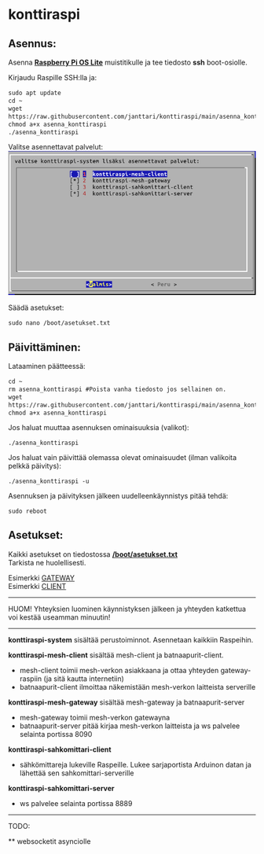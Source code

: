 # konttiraspi  
## Asennus:  
Asenna **[Raspberry Pi OS Lite](https://www.raspberrypi.org/software/operating-systems/)**  muistitikulle ja tee tiedosto **ssh** boot-osiolle.
  
Kirjaudu Raspille SSH:lla ja:  

    sudo apt update
    cd ~
    wget https://raw.githubusercontent.com/janttari/konttiraspi/main/asenna_konttiraspi  
    chmod a+x asenna_konttiraspi  
    ./asenna_konttiraspi  
  
Valitse asennettavat palvelut:  
![](https://raw.githubusercontent.com/janttari/konttiraspi/main/doc/konttiraspivalikko.png)  

Säädä asetukset:
  
    sudo nano /boot/asetukset.txt
    



## Päivittäminen:  
 
Lataaminen päätteessä:
  
    cd ~ 
    rm asenna_konttiraspi #Poista vanha tiedosto jos sellainen on.  
    wget https://raw.githubusercontent.com/janttari/konttiraspi/main/asenna_konttiraspi  
    chmod a+x asenna_konttiraspi  
  

Jos haluat muuttaa asennuksen ominaisuuksia (valikot):  
 
    ./asenna_konttiraspi
  
Jos haluat vain päivittää olemassa olevat ominaisuudet (ilman valikoita pelkkä päivitys):
  
    ./asenna_konttiraspi -u
  
Asennuksen ja päivityksen jälkeen uudelleenkäynnistys pitää tehdä:  
  
    sudo reboot
  
## Asetukset:
Kaikki asetukset on tiedostossa **[/boot/asetukset.txt](deb/asetukset.txt)**    
Tarkista ne huolellisesti.  
  
Esimerkki [GATEWAY](doc/asetukset_gateway.jpeg)  
Esimerkki [CLIENT](doc/asetukset_client.jpeg)  
  
  

-------
HUOM! Yhteyksien luominen käynnistyksen jälkeen ja yhteyden katkettua voi kestää useamman minuutin!  
  

-------

**konttiraspi-system** sisältää perustoiminnot. Asennetaan kaikkiin Raspeihin.  
  
**konttiraspi-mesh-client** sisältää mesh-client ja batnaapurit-client.  
* mesh-client toimii mesh-verkon asiakkaana ja ottaa yhteyden gateway-raspiin (ja sitä kautta internetiin)    
* batnaapurit-client ilmoittaa näkemistään mesh-verkon laitteista serverille
  
**konttiraspi-mesh-gateway**  sisältää mesh-gateway ja batnaapurit-server  
* mesh-gateway toimii mesh-verkon gatewayna  
* batnaapurit-server pitää kirjaa mesh-verkon laitteista ja ws palvelee selainta portissa 8090    
  
  
**konttiraspi-sahkomittari-client**  
* sähkömittareja lukeville Raspeille. Lukee sarjaportista Arduinon datan ja lähettää sen sahkomittari-serverille  
  
**konttiraspi-sahkomittari-server**  
* ws palvelee selainta portissa 8889  


-------
TODO:

** websocketit asynciolle  

  

